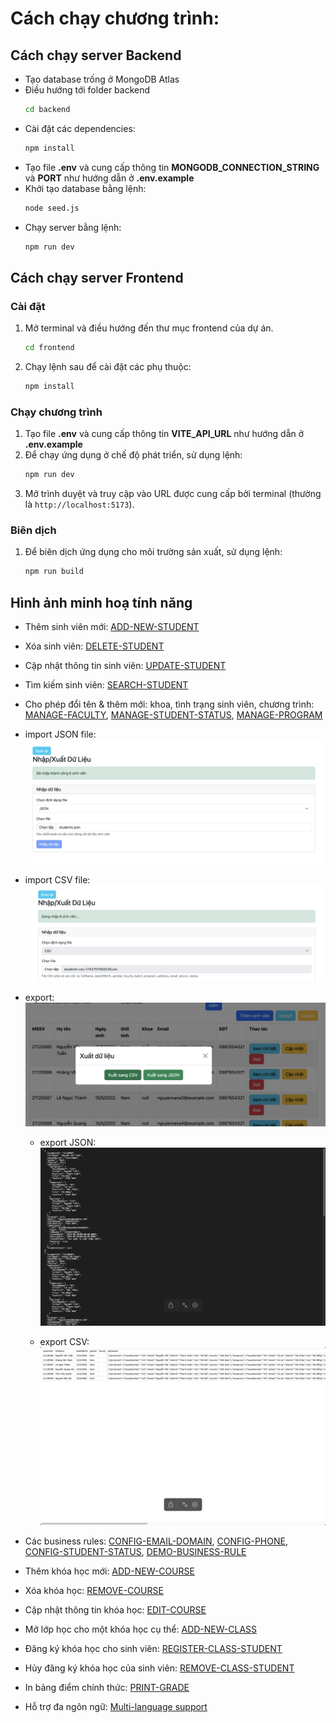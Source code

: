 # Cách chạy chương trình:

## Cách chạy server Backend

- Tạo database trống ở MongoDB Atlas
- Điều hướng tới folder backend
  ```sh
  cd backend
  ```
- Cài đặt các dependencies:
  ```sh
  npm install
  ```
- Tạo file **.env** và cung cấp thông tin **MONGODB_CONNECTION_STRING** và **PORT** như hướng dẫn ở **.env.example**
- Khởi tạo database bằng lệnh:
  ```sh
  node seed.js
  ```
- Chạy server bằng lệnh:
  ```sh
  npm run dev
  ```

## Cách chạy server Frontend

### Cài đặt

1. Mở terminal và điều hướng đến thư mục frontend của dự án.
   ```sh
   cd frontend
   ```
2. Chạy lệnh sau để cài đặt các phụ thuộc:
   ```sh
   npm install
   ```

### Chạy chương trình

1. Tạo file **.env** và cung cấp thông tin **VITE_API_URL** như hướng dẫn ở **.env.example**
2. Để chạy ứng dụng ở chế độ phát triển, sử dụng lệnh:
   ```sh
   npm run dev
   ```
3. Mở trình duyệt và truy cập vào URL được cung cấp bởi terminal (thường là `http://localhost:5173`).

### Biên dịch

1.  Để biên dịch ứng dụng cho môi trường sản xuất, sử dụng lệnh:
    ```sh
    npm run build
    ```

## Hình ảnh minh hoạ tính năng

- Thêm sinh viên mới:
  [ADD-NEW-STUDENT](https://drive.google.com/file/d/12bm2igDFDUMIO5fb9F3xoHoDRyLnMLWO/view?usp=sharing)
- Xóa sinh viên:
  [DELETE-STUDENT](https://drive.google.com/file/d/1UYNcsLooTZ2X9my8amH0emtnqPaUjIDW/view?usp=sharing)
- Cập nhật thông tin sinh viên:
  [UPDATE-STUDENT](https://drive.google.com/file/d/1DfrFU6bRsa8KpmoEHDj0IPdvdUx0LOh2/view?usp=sharing)
- Tìm kiếm sinh viên:
  [SEARCH-STUDENT](https://drive.google.com/file/d/1BkgsIwPPkboWCbje2V7kZqGJQvyh2Ssd/view?usp=sharing)
- Cho phép đổi tên & thêm mới: khoa, tình trạng sinh viên, chương trình:
  [MANAGE-FACULTY](https://drive.google.com/file/d/1unebPH5v1kGXTA6aI4nB2ynR5X-2I9Dn/view?usp=sharing),
  [MANAGE-STUDENT-STATUS](https://drive.google.com/file/d/1aaMcZhb7DljRADF1DqAANpTwT3A371Ml/view?usp=sharing),
  [MANAGE-PROGRAM](https://drive.google.com/file/d/1KEIc-8wF4_WsxhmUB19149g1lNgL9Shr/view?usp=sharing)

- import JSON file:
  ![Import JSON Feature](./frontend/images/import_JSON.png)

- import CSV file:
  ![Import CSV Feature](./frontend/images/import_CSV.png)

- export:
  ![Export Feature](./frontend/images/export.png)

  - export JSON:
    ![Export JSON Feature](./frontend/images/export_JSON.png)

  - export CSV:
    ![Export CSV Feature](./frontend/images/export_CSV.png)

- Các business rules:
  [CONFIG-EMAIL-DOMAIN](https://drive.google.com/file/d/1SjobgUnJRVjRM1q3-gH48MOwIYHOuqYL/view?usp=sharing),
  [CONFIG-PHONE](https://drive.google.com/file/d/1F1JFGEkrm86b2Jliqdj7U4_nJmwhWT1k/view?usp=sharing),
  [CONFIG-STUDENT-STATUS](https://drive.google.com/file/d/1zC_H8E5ErOQH2YtWZgQlntYGURA4-PIf/view?usp=sharing),
  [DEMO-BUSINESS-RULE](https://drive.google.com/file/d/1Di3p0vI1wGEYnLCpRmlPzYGvCfVu1wdj/view?usp=sharing)

- Thêm khóa học mới: 
  [ADD-NEW-COURSE](https://drive.google.com/file/d/1URWBQ6pvL0_SOAOIxR3YvJUUxxXzAxcF/view?usp=sharing)
- Xóa khóa học: 
  [REMOVE-COURSE](https://drive.google.com/file/d/1lkL5osbkM2SxqTY_ii5_o84uTd5jDLsE/view?usp=sharing)
- Cập nhật thông tin khóa học: 
  [EDIT-COURSE](https://drive.google.com/file/d/1hxyfckaCzoeDAVWZBIyeNgjTVX4WevJI/view?usp=sharing)
- Mở lớp học cho một khóa học cụ thể: 
  [ADD-NEW-CLASS](https://drive.google.com/file/d/1aq6n2FQlRRAb1x_hwouVFkgFzp1YGoTF/view?usp=sharing)
- Đăng ký khóa học cho sinh viên: 
  [REGISTER-CLASS-STUDENT](https://drive.google.com/file/d/1Ta0vcLcwWYN5iJqwXJ9WLRYELBCrnPax/view?usp=sharing)
- Hủy đăng ký khóa học của sinh viên: 
  [REMOVE-CLASS-STUDENT](https://drive.google.com/file/d/1iEYeVHqbvjWAt9RdPJVM4EEwVD34ekAF/view?usp=sharing)
- In bảng điểm chính thức: 
  [PRINT-GRADE](https://drive.google.com/file/d/1TCVxFLv1WU7fAGaEB9Vs5zOO135hxY4t/view?usp=sharing)
- Hỗ trợ đa ngôn ngữ: 
  [Multi-language support](https://drive.google.com/file/d/1ai096Dvlp_GwYqVpRV_cTeChmxey-0aM/view?usp=sharing)
